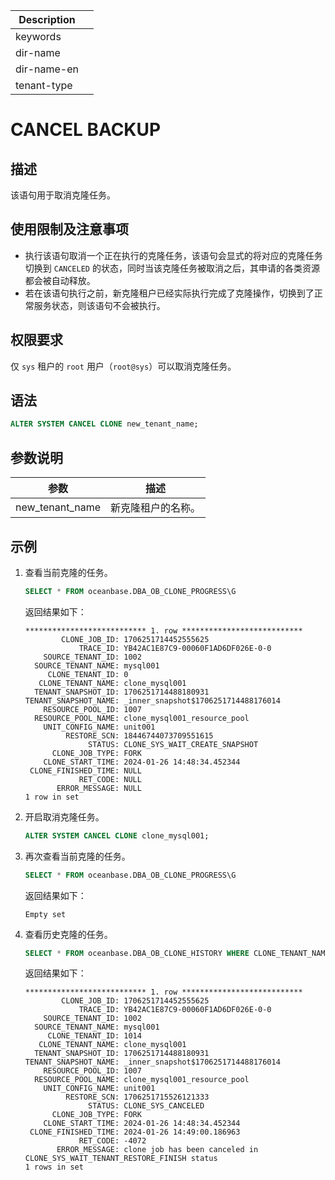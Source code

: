 | Description   |                 |
|---------------|-----------------|
| keywords      |                 |
| dir-name      |                 |
| dir-name-en   |                 |
| tenant-type   |                 |

# CANCEL BACKUP

## 描述

该语句用于取消克隆任务。

## 使用限制及注意事项

* 执行该语句取消一个正在执行的克隆任务，该语句会显式的将对应的克隆任务切换到 `CANCELED` 的状态，同时当该克隆任务被取消之后，其申请的各类资源都会被自动释放。
* 若在该语句执行之前，新克隆租户已经实际执行完成了克隆操作，切换到了正常服务状态，则该语句不会被执行。

## 权限要求

仅 `sys` 租户的 `root` 用户（`root@sys`）可以取消克隆任务。

## 语法

```sql
ALTER SYSTEM CANCEL CLONE new_tenant_name;
```

## 参数说明

|       参数        |       描述       |
|-------------------|-----------------|
| new_tenant_name   | 新克隆租户的名称。|

## 示例

1. 查看当前克隆的任务。

    ```sql
    SELECT * FROM oceanbase.DBA_OB_CLONE_PROGRESS\G
    ```

    返回结果如下：

    ```shell
    *************************** 1. row ***************************
            CLONE_JOB_ID: 1706251714452555625
                TRACE_ID: YB42AC1E87C9-00060F1AD6DF026E-0-0
        SOURCE_TENANT_ID: 1002
      SOURCE_TENANT_NAME: mysql001
         CLONE_TENANT_ID: 0
       CLONE_TENANT_NAME: clone_mysql001
      TENANT_SNAPSHOT_ID: 1706251714488180931
    TENANT_SNAPSHOT_NAME: _inner_snapshot$1706251714488176014
        RESOURCE_POOL_ID: 1007
      RESOURCE_POOL_NAME: clone_mysql001_resource_pool
        UNIT_CONFIG_NAME: unit001
             RESTORE_SCN: 18446744073709551615
                  STATUS: CLONE_SYS_WAIT_CREATE_SNAPSHOT
          CLONE_JOB_TYPE: FORK
        CLONE_START_TIME: 2024-01-26 14:48:34.452344
     CLONE_FINISHED_TIME: NULL
                RET_CODE: NULL
           ERROR_MESSAGE: NULL
    1 row in set
    ```

2. 开启取消克隆任务。

    ```sql
    ALTER SYSTEM CANCEL CLONE clone_mysql001;
    ```

3. 再次查看当前克隆的任务。

    ```sql
    SELECT * FROM oceanbase.DBA_OB_CLONE_PROGRESS\G
    ```

    返回结果如下：

    ```shell
    Empty set
    ```

4. 查看历史克隆的任务。

    ```sql
    SELECT * FROM oceanbase.DBA_OB_CLONE_HISTORY WHERE CLONE_TENANT_NAME = 'clone_mysql001'\G
    ```

    返回结果如下：

    ```shell
    *************************** 1. row ***************************
            CLONE_JOB_ID: 1706251714452555625
                TRACE_ID: YB42AC1E87C9-00060F1AD6DF026E-0-0
        SOURCE_TENANT_ID: 1002
      SOURCE_TENANT_NAME: mysql001
         CLONE_TENANT_ID: 1014
       CLONE_TENANT_NAME: clone_mysql001
      TENANT_SNAPSHOT_ID: 1706251714488180931
    TENANT_SNAPSHOT_NAME: _inner_snapshot$1706251714488176014
        RESOURCE_POOL_ID: 1007
      RESOURCE_POOL_NAME: clone_mysql001_resource_pool
        UNIT_CONFIG_NAME: unit001
             RESTORE_SCN: 1706251715526121333
                  STATUS: CLONE_SYS_CANCELED
          CLONE_JOB_TYPE: FORK
        CLONE_START_TIME: 2024-01-26 14:48:34.452344
     CLONE_FINISHED_TIME: 2024-01-26 14:49:00.186963
                RET_CODE: -4072
           ERROR_MESSAGE: clone job has been canceled in CLONE_SYS_WAIT_TENANT_RESTORE_FINISH status
    1 rows in set
    ```

<!--## 相关文档

* [克隆租户](待添加)

* [DBA_OB_CLONE_PROGRESS](待添加) 和 [DBA_OB_CLONE_HISTORY](待添加)-->
